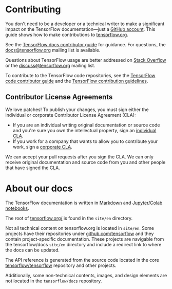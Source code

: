 # Contributing

You don't need to be a developer or a technical writer to make a significant
impact on the TensorFlow documentation—just a [GitHub account](https://github.com/).
This guide shows how to make contributions to [tensorflow.org](https://www.tensorflow.org).

See the
[TensorFlow docs contributor guide](https://www.tensorflow.org/community/contribute/docs)
for guidance. For questions, the
[docs@tensorflow.org](https://groups.google.com/a/tensorflow.org/forum/#!forum/docs)
mailing list is available.

Questions about TensorFlow usage are better addressed on
[Stack Overflow](https://stackoverflow.com/questions/tagged/tensorflow) or the
[discuss@tensorflow.org](https://groups.google.com/a/tensorflow.org/forum/#!forum/discuss)
mailing list.

To contribute to the TensorFlow code repositories, see the
[TensorFlow code contributor guide](https://www.tensorflow.org/community/contribute/code)
and the
[TensorFlow contribution guidelines](https://github.com/tensorflow/tensorflow/blob/master/CONTRIBUTING.md).

## Contributor License Agreements

We love patches! To publish your changes, you must sign either the individual or
corporate Contributor License Agreement (CLA):

* If you are an individual writing original documentation or source code and
  you're sure you own the intellectual property, sign an
  [individual CLA](http://code.google.com/legal/individual-cla-v1.0.html).
* If you work for a company that wants to allow you to contribute your work, sign
  a [corporate CLA](http://code.google.com/legal/corporate-cla-v1.0.html).

We can accept your pull requests after you sign the CLA. We can only receive
original documentation and source code from you and other people that have
signed the CLA.


# About our docs

The TensorFlow documentation is written in [Markdown](https://commonmark.org/help/)
and [Jupyter/Colab notebooks](https://colab.research.google.com/notebooks/welcome.ipynb).

The root of [tensorflow.org/](https://www.tensorflow.org/) is found in the
`site/en` directory.

Not all technical content on tensorflow.org is located in `site/en`. Some
projects have their repositories under
[github.com/tensorflow](https://github.com/tensorflow) and they contain
project-specific documentation. These projects are navigable from the
tensorflow/docs `site/en` directory and include a redirect link to where the
docs can be updated.

The API reference is generated from the source code located in the core
[tensorflow/tensorflow](https://github.com/tensorflow/tensorflow) repository
and other projects.

Additionally, some non-technical contents, images, and design elements are not
located in the `tensorflow/docs` repository.
